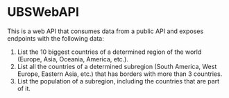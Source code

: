 # UBSWebAPI
This is a web API that consumes data from a public API and exposes endpoints with the following data:

1. List the 10 biggest countries of a determined region of the world (Europe, Asia, Oceania, America, etc.).
2. List all the countries of a determined subregion (South America, West Europe, Eastern Asia, etc.) that has borders with more than 3 countries.
3. List the population of a subregion, including the countries that are part of it.
